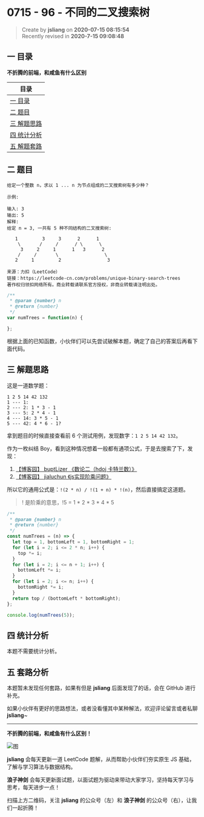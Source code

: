 0715 - 96 - 不同的二叉搜索树
===

> Create by **jsliang** on **2020-07-15 08:15:54**  
> Recently revised in **2020-7-15 09:08:48**  

## 一 目录

**不折腾的前端，和咸鱼有什么区别**

| 目录 |
| --- |
| [一 目录](#chapter-one) |
| [二 题目](#chapter-two) |
| [三 解题思路](#chapter-three) |
| [四 统计分析](#chapter-four) |
| [五 解题套路](#chapter-five) |

## 二 题目



```
给定一个整数 n，求以 1 ... n 为节点组成的二叉搜索树有多少种？

示例:

输入: 3
输出: 5
解释:
给定 n = 3, 一共有 5 种不同结构的二叉搜索树:

   1         3     3      2      1
    \       /     /      / \      \
     3     2     1      1   3      2
    /     /       \                 \
   2     1         2                 3

来源：力扣（LeetCode）
链接：https://leetcode-cn.com/problems/unique-binary-search-trees
著作权归领扣网络所有。商业转载请联系官方授权，非商业转载请注明出处。
```

```js
/**
 * @param {number} n
 * @return {number}
 */
var numTrees = function(n) {

};
```

根据上面的已知函数，小伙伴们可以先尝试破解本题，确定了自己的答案后再看下面代码。

## 三 解题思路



这是一道数学题：

```
1 2 5 14 42 132
1 --- 1: 
2 --- 2: 1 * 3 - 1
3 --- 5: 2 * 4 - 1
4 --- 14: 3 * 5 - 1
5 --- 42: 4 * 6 - 1?
```

拿到题目的时候直接查看前 6 个测试用例，发现数字：`1 2 5 14 42 132`。

作为一枚纠结 Boy，看到这种情况想着一般都有通项公式，于是去搜索了下，发现：

1. [【博客园】 buptLizer 《数论二（hdoj 卡特兰数）》](https://www.cnblogs.com/buptLizer/archive/2011/10/23/2222027.html)
2. [【博客园】 jialuchun 《js实现阶乘问题》](https://www.cnblogs.com/jialuchun/p/6559422.html)

所以它的通用公式是：`!(2 * n) / !(1 + n) * !(n)`，然后直接搞定这道题。

> ! 是阶乘的意思，!5 = 1 * 2 * 3 * 4 * 5

```js
/**
 * @param {number} n
 * @return {number}
 */
const numTrees = (n) => {
  let top = 1, bottomLeft = 1, bottomRight = 1;
  for (let i = 2; i <= 2 * n; i++) {
    top *= i;
  }
  for (let i = 2; i <= n + 1; i++) {
    bottomLeft *= i;
  }
  for (let i = 2; i <= n; i++) {
    bottomRight *= i;
  }
  return top / (bottomLeft * bottomRight);
};

console.log(numTrees(5));
```

## 四 统计分析



本题不需要统计分析。

## 五 套路分析



本题暂未发现任何套路，如果有但是 **jsliang** 后面发现了的话，会在 GitHub 进行补充。

如果小伙伴有更好的思路想法，或者没看懂其中某种解法，欢迎评论留言或者私聊 **jsliang**~

---

**不折腾的前端，和咸鱼有什么区别！**

![图](https://github.com/LiangJunrong/document-library/blob/master/public-repertory/img/z-index-small.png?raw=true)

**jsliang** 会每天更新一道 LeetCode 题解，从而帮助小伙伴们夯实原生 JS 基础，了解与学习算法与数据结构。

**浪子神剑** 会每天更新面试题，以面试题为驱动来带动大家学习，坚持每天学习与思考，每天进步一点！

扫描上方二维码，关注 **jsliang** 的公众号（左）和 **浪子神剑** 的公众号（右），让我们一起折腾！

